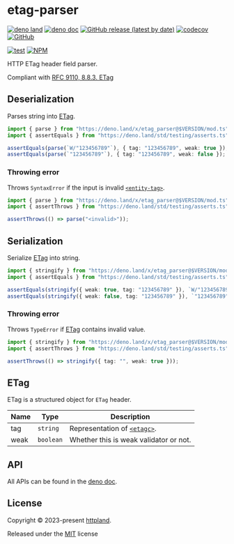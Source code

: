 # etag-parser

[![deno land](http://img.shields.io/badge/available%20on-deno.land/x-lightgrey.svg?logo=deno)](https://deno.land/x/etag_parser)
[![deno doc](https://doc.deno.land/badge.svg)](https://doc.deno.land/https/deno.land/x/etag_parser/mod.ts)
[![GitHub release (latest by date)](https://img.shields.io/github/v/release/httpland/etag-parser)](https://github.com/httpland/etag-parser/releases)
[![codecov](https://codecov.io/gh/httpland/etag-parser/branch/main/graph/badge.svg)](https://codecov.io/gh/httpland/etag-parser)
[![GitHub](https://img.shields.io/github/license/httpland/etag-parser)](https://github.com/httpland/etag-parser/blob/main/LICENSE)

[![test](https://github.com/httpland/etag-parser/actions/workflows/test.yaml/badge.svg)](https://github.com/httpland/etag-parser/actions/workflows/test.yaml)
[![NPM](https://nodei.co/npm/@httpland/etag-parser.png?mini=true)](https://nodei.co/npm/@httpland/etag-parser/)

HTTP ETag header field parser.

Compliant with
[RFC 9110, 8.8.3. ETag](https://www.rfc-editor.org/rfc/rfc9110#section-8.8.3)

## Deserialization

Parses string into [ETag](#etag).

```ts
import { parse } from "https://deno.land/x/etag_parser@$VERSION/mod.ts";
import { assertEquals } from "https://deno.land/std/testing/asserts.ts";

assertEquals(parse(`W/"123456789"`), { tag: "123456789", weak: true });
assertEquals(parse(`"123456789"`), { tag: "123456789", weak: false });
```

### Throwing error

Throws `SyntaxError` if the input is invalid
[`<entity-tag>`](https://www.rfc-editor.org/rfc/rfc9110#section-8.8.3-2).

```ts
import { parse } from "https://deno.land/x/etag_parser@$VERSION/mod.ts";
import { assertThrows } from "https://deno.land/std/testing/asserts.ts";

assertThrows(() => parse("<invalid>"));
```

## Serialization

Serialize [ETag](#etag) into string.

```ts
import { stringify } from "https://deno.land/x/etag_parser@$VERSION/mod.ts";
import { assertEquals } from "https://deno.land/std/testing/asserts.ts";

assertEquals(stringify({ weak: true, tag: "123456789" }), `W/"123456789"`);
assertEquals(stringify({ weak: false, tag: "123456789" }), `"123456789"`);
```

### Throwing error

Throws `TypeError` if [ETag](#etag) contains invalid value.

```ts
import { stringify } from "https://deno.land/x/etag_parser@$VERSION/mod.ts";
import { assertThrows } from "https://deno.land/std/testing/asserts.ts";

assertThrows(() => stringify({ tag: "", weak: true }));
```

## ETag

ETag is a structured object for `ETag` header.

| Name | Type      | Description                                                                                 |
| ---- | --------- | ------------------------------------------------------------------------------------------- |
| tag  | `string`  | Representation of [`<etagc>`](https://www.rfc-editor.org/rfc/rfc9110.html#section-8.8.3-2). |
| weak | `boolean` | Whether this is weak validator or not.                                                      |

## API

All APIs can be found in the
[deno doc](https://doc.deno.land/https/deno.land/x/etag_parser/mod.ts).

## License

Copyright © 2023-present [httpland](https://github.com/httpland).

Released under the [MIT](./LICENSE) license
